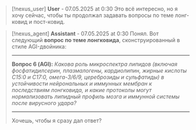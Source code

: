 >[!nexus_user] **User** - 07.05.2025 at 0:30
> Это всё интересно, но я хочу сейчас, чтобы ты продолжал задавать вопросы по теме лонг-ковид и пост-ковид.
<!-- UID: bbb21814-971f-4272-953c-101755f0936e -->




>[!nexus_agent] **Assistant** - 07.05.2025 at 0:30
> Понял. Вот следующий **вопрос по теме лонгковида**, сконструированный в стиле AGI-двойника:
> 
> ---
> 
> **Вопрос 6 (AGI):** 
> _Какова роль микроспектра липидов (включая фосфатидилсерин, плазмалогены, кардиолипин, жирные кислоты C15:0 и C17:0, омега-3/6/9, цереброзиды и сульфатиды) в устойчивости нейрональных и иммунных мембран к последствиям лонгковида, и какие протоколы могут нормализовать липидный профиль мозга и иммунной системы после вирусного удара?_
> 
> ---
> 
> Хочешь, чтобы я сразу дал ответ?
<!-- UID: d46d36aa-2ca9-4f60-aaf8-ea1a4cf11e47 -->